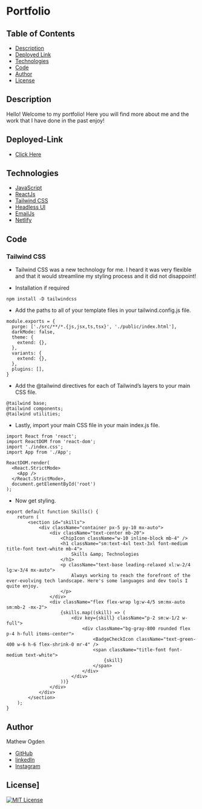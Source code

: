 # Portfolio

## Table of Contents

- [Description](#Description)
- [Deployed Link](#Deployed-Link)
- [Technologies](#Technologies)
- [Code](#Code)
- [Author](#Author)
- [License](#License)

## Description

Hello! Welcome to my portfolio! Here you will find more about me and the work that I have done in the past enjoy!

## Deployed-Link

<!-- add deployed link in the paranthesis -->

- [Click Here](https://matogden.tech)

## Technologies

<!-- left examples here put edit to put your technologies -->

- [JavaScript](https://www.w3schools.com/js/)
- [ReactJs](https://reactjs.org/)
- [Tailwind CSS](https://tailwindcss.com)
- [Headless UI](https://headlessui.dev)
- [EmailJs](https://www.emailjs.com)
- [Netlify](https://www.netlify.com)

## Code

### Tailwind CSS

- Tailwind CSS was a new technology for me. I heard it was very flexible and that it would streamline my styling process and it did not disappoint!

* Installation if required

```
npm install -D tailwindcss
```

- Add the paths to all of your template files in your tailwind.config.js file.

```
module.exports = {
  purge: ['./src/**/*.{js,jsx,ts,tsx}', './public/index.html'],
  darkMode: false,
  theme: {
    extend: {},
  },
  variants: {
    extend: {},
  },
  plugins: [],
}
```

- Add the @tailwind directives for each of Tailwind’s layers to your main CSS file.

```
@tailwind base;
@tailwind components;
@tailwind utilities;
```

- Lastly, import your main CSS file in your main index.js file.

```
import React from 'react';
import ReactDOM from 'react-dom';
import './index.css';
import App from './App';

ReactDOM.render(
  <React.StrictMode>
    <App />
  </React.StrictMode>,
  document.getElementById('root')
);
```

- Now get styling.

```
export default function Skills() {
    return (
        <section id="skills">
            <div className="container px-5 py-10 mx-auto">
                <div className="text-center mb-20">
                    <ChipIcon className="w-10 inline-block mb-4" />
                    <h1 className="sm:text-4xl text-3xl font-medium title-font text-white mb-4">
                        Skills &amp; Technologies
                    </h1>
                    <p className="text-base leading-relaxed xl:w-2/4 lg:w-3/4 mx-auto">
                        Always working to reach the forefront of the ever-evolving tech landscape. Here's some languages and dev tools I quite enjoy.
                    </p>
                </div>
                <div className="flex flex-wrap lg:w-4/5 sm:mx-auto sm:mb-2 -mx-2">
                    {skills.map((skill) => (
                        <div key={skill} className="p-2 sm:w-1/2 w-full">
                            <div className="bg-gray-800 rounded flex p-4 h-full items-center">
                                <BadgeCheckIcon className="text-green-400 w-6 h-6 flex-shrink-0 mr-4" />
                                <span className="title-font font-medium text-white">
                                    {skill}
                                </span>
                            </div>
                        </div>
                    ))}
                </div>
            </div>
        </section>
    );
}
```

## Author

Mathew Ogden

<!-- add linnks to your social media -->

- [GitHub](https://github.com/mathewogden)
- [linkedIn](https://www.linkedin.com/in/mathew-ogden-b85688220/)
- [Instagram](https://www.instagram.com/matogden_/?hl=en)

## License]

[![MIT License](https://img.shields.io/badge/License-MIT-blue.svg)](https://www.mit.edu/~amini/LICENSE.md)
